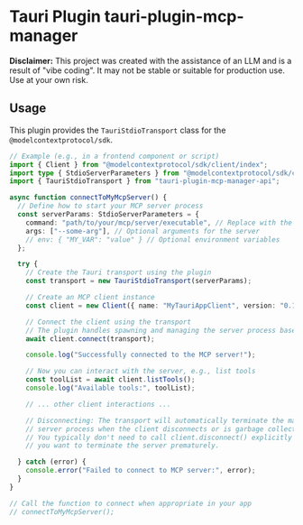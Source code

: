 # Tauri Plugin tauri-plugin-mcp-manager

**Disclaimer:** This project was created with the assistance of an LLM and is a result of "vibe coding". It may not be stable or suitable for production use. Use at your own risk.

## Usage

This plugin provides the `TauriStdioTransport` class for the `@modelcontextprotocol/sdk`.

```typescript
// Example (e.g., in a frontend component or script)
import { Client } from "@modelcontextprotocol/sdk/client/index";
import type { StdioServerParameters } from "@modelcontextprotocol/sdk/client/stdio";
import { TauriStdioTransport } from "tauri-plugin-mcp-manager-api";

async function connectToMyMcpServer() {
  // Define how to start your MCP server process
  const serverParams: StdioServerParameters = {
    command: "path/to/your/mcp/server/executable", // Replace with the actual command
    args: ["--some-arg"], // Optional arguments for the server
    // env: { "MY_VAR": "value" } // Optional environment variables
  };

  try {
    // Create the Tauri transport using the plugin
    const transport = new TauriStdioTransport(serverParams);

    // Create an MCP client instance
    const client = new Client({ name: "MyTauriAppClient", version: "0.1.0" });

    // Connect the client using the transport
    // The plugin handles spawning and managing the server process based on serverParams
    await client.connect(transport);

    console.log("Successfully connected to the MCP server!");

    // Now you can interact with the server, e.g., list tools
    const toolList = await client.listTools();
    console.log("Available tools:", toolList);

    // ... other client interactions ...

    // Disconnecting: The transport will automatically terminate the managed
    // server process when the client disconnects or is garbage collected.
    // You typically don't need to call client.disconnect() explicitly unless
    // you want to terminate the server prematurely.

  } catch (error) {
    console.error("Failed to connect to MCP server:", error);
  }
}

// Call the function to connect when appropriate in your app
// connectToMyMcpServer();
```
